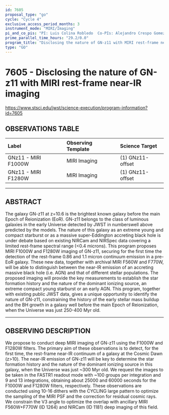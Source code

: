 ```yaml
---
id: 7605
proposal_type: "go"
cycle: "Cycle 4"
exclusive_access_period_months: 3
instrument_mode: "MIRI/Imaging"
pi_and_co_pis: "PI: Luis Colina Robledo  Co-PIs: Alejandro Crespo Gomez"
prime_parallel_time_hours: "29.2/0.0"
program_title: "Disclosing the nature of GN-z11 with MIRI rest-frame near-IR imaging"
type: "GO"
---
```

# 7605 - Disclosing the nature of GN-z11 with MIRI rest-frame near-IR imaging
https://www.stsci.edu/jwst/science-execution/program-information?id=7605
## OBSERVATIONS TABLE
| Label                    | Observing Template | Science Target     |
| :----------------------- | :----------------- | :----------------- |
| GNz11 - MIRI F1000W      | MIRI Imaging       | (1) GNz11-offset   |
| GNz11 - MIRI F1280W      | MIRI Imaging       | (1) GNz11-offset   |

---

## ABSTRACT

The galaxy GN-z11 at z=10.6 is the brightest known galaxy before the main Epoch of Reionization (EoR). GN-z11 belongs to the class of luminous galaxies in the early Universe detected by JWST in numberswell above predicted by the models. The nature of this galaxy as an extreme young and compact starburst or as a massive super-Eddington accreting black hole is under debate based on existing NIRCam and NIRSpec data covering a limited rest-frame spectral range (<0.4 microns). This program proposes MIRI F1000W and F1280W imaging of GN-z11, securing for the first time the detection of the rest-frame 0.86 and 1.1 micron continuum emission in a pre-EoR galaxy. These new data, together with archival MIRI F560W and F770W, will be able to distinguish between the near-IR emission of an accreting massive black hole (i.e. AGN) and that of different stellar populations. The proposed imaging will provide the key measurements to establish the star formation history and the nature of the dominant ionizing source, an extreme compact young starburst or an early AGN. This program, together with existing public JWST data, gives a unique opportunity to identify the nature of GN-z11, constraining the history of the early stellar mass buildup and the BH growth in a galaxy well before the main Epoch of Reionization, when the Universe was just 250-400 Myr old.

---

## OBSERVING DESCRIPTION

We propose to conduct deep MIRI imaging of GN-z11 using the F1000W and F1280W filters. The primary aim of these observations is to detect, for the first time, the rest-frame near-IR continuum of a galaxy at the Cosmic Dawn (z>10). The near-IR emission of GN-z11 will be key to determine the star formation history and the nature of the dominant ionizing source in this galaxy, when the Universe was just ~300 Myr old.
We request the images to be taken in the FASTR1 readout mode with ~100 groups per integration and 9 and 13 integrations, obtaining about 25000 and 60000 seconds for the F1000W and F1280W filters, respectively. These observations are conducted using 10-16 dithers with the CYCLING large pattern to optimize the sampling of the MIRI PSF and the correction for residual cosmic rays. We constrain the V3 angle to optimize the overlap with ancillary MIRI F560W+F770W (ID 1264) and NIRCam (ID 1181) deep imaging of this field.